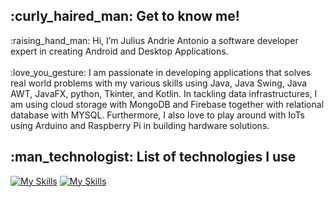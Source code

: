 <h2>:curly_haired_man: Get to know me!</h2>:raising_hand_man: Hi, I’m Julius Andrie Antonio a software developer expert in creating Android and Desktop Applications. <br><br>
:love_you_gesture: I am passionate in developing applications that solves real world problems with my various skills using Java, Java Swing, Java AWT, JavaFX, python, Tkinter, and Kotlin. In tackling data infrastructures, I am using cloud storage with MongoDB and Firebase together with relational database with MYSQL. Furthermore, I also love to play around with IoTs using Arduino and Raspberry Pi in building hardware solutions.
<br><h2>:man_technologist: List of technologies I use</h2>

[![My Skills](https://skillicons.dev/icons?i=java,kotlin,py,cpp,js,jquery,html,css,opencv,firebase,mongodb,sqlite,mysql,raspberrypi,arduino&theme=light)](https://skillicons.dev)
[![My Skills](https://skillicons.dev/icons?i=androidstudio,vscode,eclipse,pycharm,git,github,idea&theme=light)](https://skillicons.dev)




























